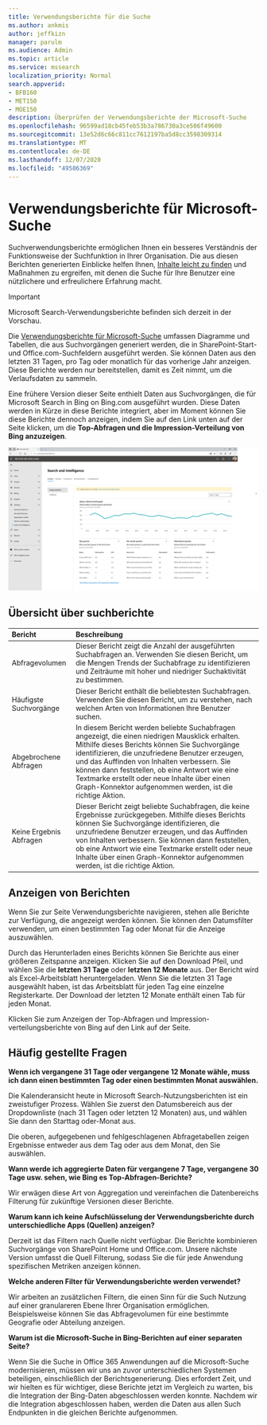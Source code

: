 ```yaml
---
title: Verwendungsberichte für die Suche
ms.author: ankmis
author: jeffkizn
manager: parulm
ms.audience: Admin
ms.topic: article
ms.service: mssearch
localization_priority: Normal
search.appverid:
- BFB160
- MET150
- MOE150
description: Überprüfen der Verwendungsberichte der Microsoft-Suche
ms.openlocfilehash: 96599ad18cb45feb53b3a786730a3ce506f49600
ms.sourcegitcommit: 13e52d6c66c811cc7612197ba5d8cc3598309314
ms.translationtype: MT
ms.contentlocale: de-DE
ms.lasthandoff: 12/07/2020
ms.locfileid: "49586369"
---
```

# <a name="microsoft-search-usage-reports"></a>Verwendungsberichte für Microsoft-Suche

Suchverwendungsberichte ermöglichen Ihnen ein besseres Verständnis der Funktionsweise der Suchfunktion in Ihrer Organisation. Die aus diesen Berichten generierten Einblicke helfen Ihnen, [Inhalte leicht zu finden](https://docs.microsoft.com/microsoftsearch/make-content-easy-to-find) und Maßnahmen zu ergreifen, mit denen die Suche für Ihre Benutzer eine nützlichere und erfreulichere Erfahrung macht.

> [!IMPORTANT]
> Microsoft Search-Verwendungsberichte befinden sich derzeit in der Vorschau.

Die [Verwendungsberichte für Microsoft-Suche](https://admin.microsoft.com/Adminportal/Home?#/MicrosoftSearch/insights) umfassen Diagramme und Tabellen, die aus Suchvorgängen generiert werden, die in SharePoint-Start-und Office.com-Suchfeldern ausgeführt werden. Sie können Daten aus den letzten 31 Tagen, pro Tag oder monatlich für das vorherige Jahr anzeigen. Diese Berichte werden nur bereitstellen, damit es Zeit nimmt, um die Verlaufsdaten zu sammeln.

Eine frühere Version dieser Seite enthielt Daten aus Suchvorgängen, die für Microsoft Search in Bing on Bing.com ausgeführt wurden. Diese Daten werden in Kürze in diese Berichte integriert, aber im Moment können Sie diese Berichte dennoch anzeigen, indem Sie auf den Link unten auf der Seite klicken, um die **Top-Abfragen und die Impression-Verteilung von Bing anzuzeigen**.

![Dashboard für Verwendungsberichte für Suche](media/usage-reports/usage_reports_v2.png)

## <a name="overview-of-search-reports"></a>Übersicht über suchberichte

|**Bericht**|**Beschreibung**|
|:-----|:-----|
|Abfragevolumen|Dieser Bericht zeigt die Anzahl der ausgeführten Suchabfragen an. Verwenden Sie diesen Bericht, um die Mengen Trends der Suchabfrage zu identifizieren und Zeiträume mit hoher und niedriger Suchaktivität zu bestimmen.|
|Häufigste Suchvorgänge|Dieser Bericht enthält die beliebtesten Suchabfragen. Verwenden Sie diesen Bericht, um zu verstehen, nach welchen Arten von Informationen Ihre Benutzer suchen.|
|Abgebrochene Abfragen|In diesem Bericht werden beliebte Suchabfragen angezeigt, die einen niedrigen Mausklick erhalten. Mithilfe dieses Berichts können Sie Suchvorgänge identifizieren, die unzufriedene Benutzer erzeugen, und das Auffinden von Inhalten verbessern. Sie können dann feststellen, ob eine Antwort wie eine Textmarke erstellt oder neue Inhalte über einen Graph-Konnektor aufgenommen werden, ist die richtige Aktion.|
|Keine Ergebnis Abfragen|Dieser Bericht zeigt beliebte Suchabfragen, die keine Ergebnisse zurückgegeben. Mithilfe dieses Berichts können Sie Suchvorgänge identifizieren, die unzufriedene Benutzer erzeugen, und das Auffinden von Inhalten verbessern. Sie können dann feststellen, ob eine Antwort wie eine Textmarke erstellt oder neue Inhalte über einen Graph-Konnektor aufgenommen werden, ist die richtige Aktion.|

## <a name="viewing-reports"></a>Anzeigen von Berichten

Wenn Sie zur Seite Verwendungsberichte navigieren, stehen alle Berichte zur Verfügung, die angezeigt werden können. Sie können den Datumsfilter verwenden, um einen bestimmten Tag oder Monat für die Anzeige auszuwählen.

Durch das Herunterladen eines Berichts können Sie Berichte aus einer größeren Zeitspanne anzeigen. Klicken Sie auf den Download Pfeil, und wählen Sie die **letzten 31 Tage** oder **letzten 12 Monate** aus. Der Bericht wird als Excel-Arbeitsblatt heruntergeladen. Wenn Sie die letzten 31 Tage ausgewählt haben, ist das Arbeitsblatt für jeden Tag eine einzelne Registerkarte. Der Download der letzten 12 Monate enthält einen Tab für jeden Monat.

Klicken Sie zum Anzeigen der Top-Abfragen und Impression-verteilungsberichte von Bing auf den Link auf der Seite.

## <a name="frequently-asked-questions"></a>Häufig gestellte Fragen

**Wenn ich vergangene 31 Tage oder vergangene 12 Monate wähle, muss ich dann einen bestimmten Tag oder einen bestimmten Monat auswählen.**

Die Kalenderansicht heute in Microsoft Search-Nutzungsberichten ist ein zweistufiger Prozess. Wählen Sie zuerst den Datumsbereich aus der Dropdownliste (nach 31 Tagen oder letzten 12 Monaten) aus, und wählen Sie dann den Starttag oder-Monat aus.

Die oberen, aufgegebenen und fehlgeschlagenen Abfragetabellen zeigen Ergebnisse entweder aus dem Tag oder aus dem Monat, den Sie auswählen.

**Wann werde ich aggregierte Daten für vergangene 7 Tage, vergangene 30 Tage usw. sehen, wie Bing es Top-Abfragen-Berichte?**

Wir erwägen diese Art von Aggregation und vereinfachen die Datenbereichs Filterung für zukünftige Versionen dieser Berichte.

**Warum kann ich keine Aufschlüsselung der Verwendungsberichte durch unterschiedliche Apps (Quellen) anzeigen?**

Derzeit ist das Filtern nach Quelle nicht verfügbar. Die Berichte kombinieren Suchvorgänge von SharePoint Home und Office.com. Unsere nächste Version umfasst die Quell Filterung, sodass Sie die für jede Anwendung spezifischen Metriken anzeigen können.

**Welche anderen Filter für Verwendungsberichte werden verwendet?**

Wir arbeiten an zusätzlichen Filtern, die einen Sinn für die Such Nutzung auf einer granulareren Ebene Ihrer Organisation ermöglichen. Beispielsweise können Sie das Abfragevolumen für eine bestimmte Geografie oder Abteilung anzeigen.

**Warum ist die Microsoft-Suche in Bing-Berichten auf einer separaten Seite?**

Wenn Sie die Suche in Office 365 Anwendungen auf die Microsoft-Suche modernisieren, müssen wir uns an zuvor unterschiedlichen Systemen beteiligen, einschließlich der Berichtsgenerierung. Dies erfordert Zeit, und wir hielten es für wichtiger, diese Berichte jetzt im Vergleich zu warten, bis die Integration der Bing-Daten abgeschlossen werden konnte. Nachdem wir die Integration abgeschlossen haben, werden die Daten aus allen Such Endpunkten in die gleichen Berichte aufgenommen.
